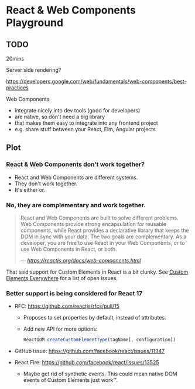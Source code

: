 # React & Web Components Playground

## TODO

20mins

Server side rendering?

https://developers.google.com/web/fundamentals/web-components/best-practices

Web Components

- integrate nicely into dev tools (good for developers)
- are native, so don't need a big library
- that makes them easy to integrate into any frontend project
- e.g. share stuff between your React, Elm, Angular projects

## Plot

### React & Web Components don't work together?

- React and Web Components are different systems.
- They don't work together.
- It's either or.

### No, they are complementary and work together.

> React and Web Components are built to solve different problems. Web Components provide strong encapsulation for reusable components, while React provides a declarative library that keeps the DOM in sync with your data. The two goals are complementary. As a developer, you are free to use React in your Web Components, or to use Web Components in React, or both.
>
> <cite>&mdash; https://reactjs.org/docs/web-components.html</cite>

That said support for Custom Elements in React is a bit clunky. See [Custom Elements Everywhere](https://custom-elements-everywhere.com/#react) for a list of open issues.

### Better support is being considered for React 17

- RFC: https://github.com/reactjs/rfcs/pull/15

  - Proposes to set properties by default, instead of attributes.

  - Add new API for more options:

    ```js
    ReactDOM.createCustomElementType(tagName[, configuration])
    ```

- GitHub issue: https://github.com/facebook/react/issues/11347

- React Fire: https://github.com/facebook/react/issues/13525

  - Maybe get rid of synthetic events. This could mean native DOM events of Custom Elements just work™.
